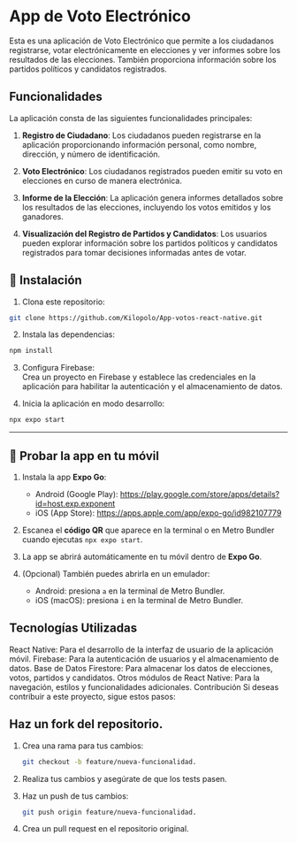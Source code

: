 # App de Voto Electrónico

Esta es una aplicación de Voto Electrónico que permite a los ciudadanos registrarse, votar electrónicamente en elecciones y ver informes sobre los resultados de las elecciones. También proporciona información sobre los partidos políticos y candidatos registrados.

## Funcionalidades

La aplicación consta de las siguientes funcionalidades principales:

1. **Registro de Ciudadano**: Los ciudadanos pueden registrarse en la aplicación proporcionando información personal, como nombre, dirección, y número de identificación.

2. **Voto Electrónico**: Los ciudadanos registrados pueden emitir su voto en elecciones en curso de manera electrónica.

3. **Informe de la Elección**: La aplicación genera informes detallados sobre los resultados de las elecciones, incluyendo los votos emitidos y los ganadores.

4. **Visualización del Registro de Partidos y Candidatos**: Los usuarios pueden explorar información sobre los partidos políticos y candidatos registrados para tomar decisiones informadas antes de votar.

## 🚀 Instalación

1. Clona este repositorio:

```bash
git clone https://github.com/Kilopolo/App-votos-react-native.git
```

2. Instala las dependencias:

```bash
npm install
```

3. Configura Firebase:  
Crea un proyecto en Firebase y establece las credenciales en la aplicación para habilitar la autenticación y el almacenamiento de datos.


4. Inicia la aplicación en modo desarrollo:

```bash
npx expo start
```

---

## 📱 Probar la app en tu móvil

1. Instala la app **Expo Go**:
   - Android (Google Play): https://play.google.com/store/apps/details?id=host.exp.exponent  
   - iOS (App Store): https://apps.apple.com/app/expo-go/id982107779

2. Escanea el **código QR** que aparece en la terminal o en Metro Bundler cuando ejecutas `npx expo start`.

3. La app se abrirá automáticamente en tu móvil dentro de **Expo Go**.

4. (Opcional) También puedes abrirla en un emulador:
   - Android: presiona `a` en la terminal de Metro Bundler.
   - iOS (macOS): presiona `i` en la terminal de Metro Bundler.


## Tecnologías Utilizadas
React Native: Para el desarrollo de la interfaz de usuario de la aplicación móvil.
Firebase: Para la autenticación de usuarios y el almacenamiento de datos.
Base de Datos Firestore: Para almacenar los datos de elecciones, votos, partidos y candidatos.
Otros módulos de React Native: Para la navegación, estilos y funcionalidades adicionales.
Contribución
Si deseas contribuir a este proyecto, sigue estos pasos:

## Haz un fork del repositorio.
1. Crea una rama para tus cambios: 

   ```bash
   git checkout -b feature/nueva-funcionalidad.

2. Realiza tus cambios y asegúrate de que los tests pasen.
3. Haz un push de tus cambios: 

   ```bash
   git push origin feature/nueva-funcionalidad.

4. Crea un pull request en el repositorio original.

